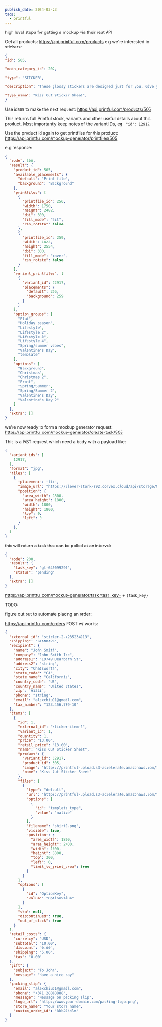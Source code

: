```yaml
---
publish_date: 2024-03-23
tags:
  - printful
---
```

high level steps for getting a mockup via their rest API

Get all products:
https://api.printful.com/products
e.g  we're interested in stickers:
```json
{
"id": 505,

"main_category_id": 202,

"type": "STICKER",

"description": "These glossy stickers are designed just for you. Give your favorite items, like a notepad, laptop, or phone case an extra glow and personal touch. \n\n• Film type: MPI 3000 Gloss HOP (EU), Promotional Monomeric PVC (US)\n• 0.12″ (0.3 cm) white sticker border \n• Glossy finish\n• Fast and easy application\n• 2–3 year durability\n• Indoor use\n• Blank product sourced from Japan\n\nDon't forget to clean the surface before applying the stickers.",

"type_name": "Kiss Cut Sticker Sheet",
}
```

Use  id`505` to make the next request:
https://api.printful.com/products/505

This returns full Printful stock, variants and other useful details about this product. Most importantly keep notes of the variant IDs, eg ` "id": 12917`.


Use the product id again to get printfiles for this product:
https://api.printful.com/mockup-generator/printfiles/505

e.g response:
```json
{
  "code": 200,
  "result": {
    "product_id": 505,
    "available_placements": {
      "default": "Print file",
      "background": "Background"
    },
    "printfiles": [
      {
        "printfile_id": 256,
        "width": 1750,
        "height": 2482,
        "dpi": 300,
        "fill_mode": "fit",
        "can_rotate": false
      },
      {
        "printfile_id": 259,
        "width": 1822,
        "height": 2554,
        "dpi": 300,
        "fill_mode": "cover",
        "can_rotate": false
      }
    ],
    "variant_printfiles": [
      {
        "variant_id": 12917,
        "placements": {
          "default": 256,
          "background": 259
        }
      }
    ],
    "option_groups": [
      "Flat",
      "Holiday season",
      "Lifestyle",
      "Lifestyle 2",
      "Lifestyle 3",
      "Lifestyle 4",
      "Spring/summer vibes",
      "Valentine's Day",
      "template"
    ],
    "options": [
      "Background",
      "Christmas",
      "Christmas 2",
      "Front",
      "Spring/Summer",
      "Spring/Summer 2",
      "Valentine's Day",
      "Valentine's Day 2"
    ]
  },
  "extra": []
}
```


we're now ready to form a mockup generator request:
https://api.printful.com/mockup-generator/create-task/505

This is a  `POST` request which need a body with a payload like:
```json
{
  "variant_ids": [
    12917,
  ],
  "format": "jpg",
  "files": [
    {
      "placement": "fit",
      "image_url": "https://clever-stork-292.convex.cloud/api/storage/9fdcfdeb-ee06-47a2-83ff-01184c939d0d",
      "position": {
        "area_width": 1800,
        "area_height": 1800,
        "width": 1800,
        "height": 1800,
        "top": 0,
        "left": 0
      }
    },
  ]
}
```


this will return a task that can be polled at an interval:
```json
{
  "code": 200,
  "result": {
    "task_key": "gt-645099290",
    "status": "pending"
  },
  "extra": []
}
```

https://api.printful.com/mockup-generator/task?task_key= + `{task_key}`

TODO: 

figure out out to automate placing an order:

https://api.printful.com/orders POST w/ works:
```JSON
{
  "external_id": "sticker-2-4235234213",
  "shipping": "STANDARD",
  "recipient": {
    "name": "John Smith",
    "company": "John Smith Inc",
    "address1": "19749 Dearborn St",
    "address2": "string",
    "city": "Chatsworth",
    "state_code": "CA",
    "state_name": "California",
    "country_code": "US",
    "country_name": "United States",
    "zip": "91311",
    "phone": "string",
    "email": "alexchiu11@gmail.com",
    "tax_number": "123.456.789-10"
  },
  "items": [
    {
      "id": 1,
      "external_id": "sticker-item-2",
      "variant_id": 1,
      "quantity": 1,
      "price": "13.00",
      "retail_price": "13.00",
      "name": "Kiss Cut Sticker Sheet",
      "product": {
        "variant_id": 12917,
        "product_id": 505,
        "image": "https://printful-upload.s3-accelerate.amazonaws.com/tmp/71dbbab32afaf7a761f7a28b91ac9268/kiss-cut-sticker-sheet-white-front-6600501f5d2c0.png",
        "name": "Kiss Cut Sticker Sheet"
      },
      "files": [
        {
          "type": "default",
          "url": "https://printful-upload.s3-accelerate.amazonaws.com/tmp/71dbbab32afaf7a761f7a28b91ac9268/kiss-cut-sticker-sheet-white-front-6600501f5d2c0.png",
          "options": [
            {
              "id": "template_type",
              "value": "native"
            }
          ],
          "filename": "shirt1.png",
          "visible": true,
          "position": {
            "area_width": 1800,
            "area_height": 2400,
            "width": 1800,
            "height": 1800,
            "top": 300,
            "left": 0,
            "limit_to_print_area": true
          }
        }
      ],
      "options": [
        {
          "id": "OptionKey",
          "value": "OptionValue"
        }
      ],
      "sku": null,
      "discontinued": true,
      "out_of_stock": true
    }
  ],
  "retail_costs": {
    "currency": "USD",
    "subtotal": "10.00",
    "discount": "0.00",
    "shipping": "5.00",
    "tax": "0.00"
  },
  "gift": {
    "subject": "To John",
    "message": "Have a nice day"
  },
  "packing_slip": {
    "email": "alexchiu11@gmail.com",
    "phone": "+371 28888888",
    "message": "Message on packing slip",
    "logo_url": "​http://www.your-domain.com/packing-logo.png",
    "store_name": "Your store name",
    "custom_order_id": "kkk2344lm"
  }
}
```
